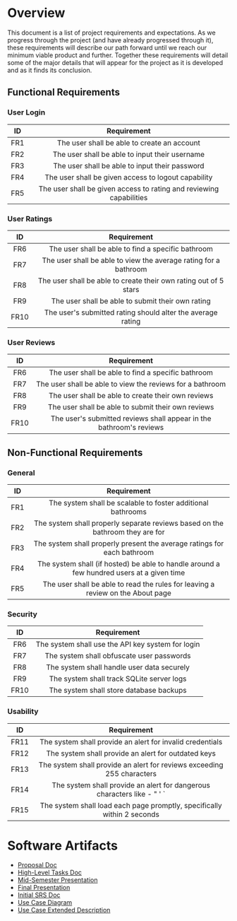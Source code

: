 # Overview
<p>
  This document is a list of project requirements and expectations. As we progress through the project (and have already progressed through it), these requirements will describe our path forward until we reach our minimum viable product and further. Together these requirements will detail some of the major details that will appear for the project as it is developed and as it finds its conclusion.
</p>

## Functional Requirements
### User Login
| ID | Requirement |
| :-------------: | :----------: |
| FR1 | The user shall be able to create an account |
| FR2 | The user shall be able to input their username |
| FR3 | The user shall be able to input their password |
| FR4 | The user shall be given access to logout capability |
| FR5 | The user shall be given access to rating and reviewing capabilities |

### User Ratings
| ID | Requirement |
| :-------------: | :----------: |
| FR6 | The user shall be able to find a specific bathroom |
| FR7 | The user shall be able to view the average rating for a bathroom |
| FR8 | The user shall be able to create their own rating out of 5 stars |
| FR9 | The user shall be able to submit their own rating |
| FR10 | The user's submitted rating should alter the average rating |

### User Reviews
| ID | Requirement |
| :-------------: | :----------: |
| FR6 | The user shall be able to find a specific bathroom |
| FR7 | The user shall be able to view the reviews for a bathroom |
| FR8 | The user shall be able to create their own reviews |
| FR9 | The user shall be able to submit their own reviews |
| FR10 | The user's submitted reviews shall appear in the bathroom's reviews |

## Non-Functional Requirements
### General
| ID | Requirement |
| :-------------: | :----------: |
| FR1 | The system shall be scalable to foster additional bathrooms |
| FR2 | The system shall properly separate reviews based on the bathroom they are for |
| FR3 | The system shall properly present the average ratings for each bathroom |
| FR4 | The system shall (if hosted) be able to handle around a few hundred users at a given time |
| FR5 | The user shall be able to read the rules for leaving a review on the About page |

### Security
| ID | Requirement |
| :-------------: | :----------: |
| FR6 | The system shall use the API key system for login |
| FR7 | The system shall obfuscate user passwords |
| FR8 | The system shall handle user data securely |
| FR9 | The system shall track SQLite server logs |
| FR10 | The system shall store database backups |


### Usability
| ID | Requirement |
| :-------------: | :----------: |
| FR11 | The system shall provide an alert for invalid credentials |
| FR12 | The system shall provide an alert for outdated keys |
| FR13 | The system shall provide an alert for reviews exceeding 255 characters |
| FR14 | The system shall provide an alert for dangerous characters like - " '  ` |
| FR15 | The system shall load each page promptly, specifically within 2 seconds |

# Software Artifacts
  * [Proposal Doc](proposal.md)
  * [High-Level Tasks Doc](High-Level-Tasks.md)
  * [Mid-Semester Presentation](Remedy_Presentation.pdf)
  * [Final Presentation](Team_Remedy_Final_Presentation.pdf)
  * [Initial SRS Doc](software_requirements_specification.md)
  * [Use Case Diagram](../artifacts/use_case_diagram/Use_Case_Diagram-Final.pdf)
  * [Use Case Extended Description](../artifacts/use_case_diagram/UCD_Extended_Desc.md)
